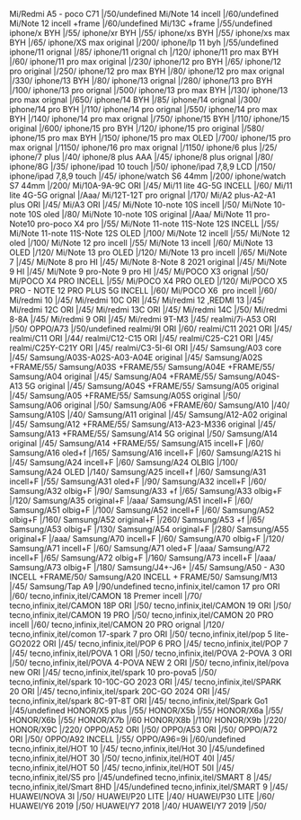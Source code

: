 Mi/Redmi A5 - poco C71 |/50/undefined
Mi/Note 14 incell |/60/undefined
Mi/Note 12 incell +frame |/60/undefined
Mi/13C +frame |/55/undefined
iphone/x BYH |/55/
iphone/xr BYH |/55/
iphone/xs BYH |/55/
iphone/xs max BYH |/65/
iphone/XS max original |/200/
iphone/Ip 11 byh |/55/undefined
iphone/11 orignal |/85/
iphone/11 orignal ch |/120/
iphone/11 pro max BYH |/60/
iphone/11 pro max original |/230/
iphone/12 pro BYH |/65/
iphone/12 pro original |/250/
iphone/12 pro max BYH |/80/
iphone/12 pro max orignal |/330/
iphone/13 BYH |/80/
iphone/13 orignal |/280/
iphone/13 pro BYH |/100/
iphone/13 pro orignal |/500/
iphone/13 pro max BYH |/130/
iphone/13 pro max orignal |/650/
iphone/14 BYH |/85/
iphone/14 orignal |/300/
iphone/14 pro BYH |/110/
iphone/14 pro orignal |/550/
iphone/14 pro max BYH |/140/
iphone/14 pro max orignal |/750/
iphone/15 BYH |/110/
iphone/15 original |/600/
iphone/15 pro BYH |/120/
iphone/15 pro original  |/580/
iphone/15 pro max BYH |/150/
iphone/15 pro max OLED |/700/
iphone/15 pro max orignal |/1150/
iphone/16 pro max orignal |/1150/
iphone/6 plus |/25/
iphone/7 plus |/40/
iphone/8 plus AAA |/45/
iphone/8 plus orignal |/80/
iphone/8G |/35/
iphone/ipad 10 touch |/50/
iphone/ipad 7,8,9 LCD |/150/
iphone/ipad 7,8,9 touch |/45/
iphone/watch S6 44mm |/200/
iphone/watch S7 44mm |/200/
Mi/10A-9A-9C ORI |/45/
Mi/11 lite 4G-5G INCELL |/60/
Mi/11 lite 4G-5G orignal |/Aaa/
Mi/12T-12T pro orignal |/170/
Mi/A2 plus-A2-A1 plus ORI |/45/
Mi/A3 ORI |/45/
Mi/Note 10-note 10S incell |/50/
Mi/Note 10-note 10S oled |/80/
Mi/Note 10-note 10S original |/Aaa/
Mi/Note 11 pro-Note10 pro-poco X4 pro |/55/
Mi/Note 11-note 11S-Note 12S INCELL |/55/
Mi/Note 11-note 11S-Note 12S OLED |/100/
Mi/Note 12 incell |/55/
Mi/Note 12 oled |/100/
Mi/Note 12 pro incell |/55/
Mi/Note 13 incell |/60/
Mi/Note 13 OLED |/120/
Mi/Note 13 pro OLED |/120/
Mi/Note 13 pro incell |/65/
Mi/Note 7 |/45/
Mi/Note 8 pro HI |/45/
Mi/Note 8-Note 8 2021 original |/45/
Mi/Note 9 HI |/45/
Mi/Note 9 pro-Note 9 pro HI |/45/
Mi/POCO X3 orignal |/50/
Mi/POCO X4 PRO INCELL |/55/
Mi/POCO X4 PRO OLED |/120/
Mi/POCO X5 PRO - NOTE 12 PRO PLUS 5G INCELL |/60/
Mi/POCO X6  pro incell |/60/
Mi/redmi 10 |/45/
Mi/redmi 10C ORI |/45/
Mi/redmi 12 ,REDMI 13 |/45/
Mi/redmi 12C ORI |/45/
Mi/redmi 13C ORI |/45/
Mi/redmi 14C |/50/
Mi/redmi 8-8A |/45/
Mi/redmi 9 ORI |/45/
Mi/redmi 9T-M3 |/45/
realmi/7i-A53 ORI |/50/
OPPO/A73 |/50/undefined
realmi/9I ORI |/60/
realmi/C11 2021 ORI |/45/
realmi/C11 ORI |/44/
realmi/C12-C15 ORI |/45/
realmi/C25-C21 ORI |/45/
realmi/C25Y-C21Y ORI |/45/
realmi/C3-5I-6I ORI |/45/
Samsung/A03 core |/45/
Samsung/A03S-A02S-A03-A04E original |/45/
Samsung/A02S +FRAME/55/
Samsung/A03S +FRAME/55/
Samsung/A04E +FRAME/55/
Samsung/A04 original |/45/
Samsung/A04 +FRAME/55/
Samsung/A04S-A13 5G original |/45/
Samsung/A04S +FRAME/55/
Samsung/A05 original |/45/
Samsung/A05 +FRAME/55/
Samsung/A05S original |/50/
Samsung/A06 original |/50/
Samsung/A06 +FRAME/60/
Samsung/A10 |/40/
Samsung/A10S |/40/
Samsung/A11 original |/45/
Samsung/A12-A02 original |/45/
Samsung/A12 +FRAME/55/
Samsung/A13-A23-M336 original |/45/
Samsung/A13 +FRAME/55/
Samsung/A14 5G original |/50/
Samsung/A14 original |/45/
Samsung/A14 +FRAME/55/
Samsung/A15 incell+F |/60/
Samsung/A16 oled+f |/165/
Samsung/A16 incell+F |/60/
Samsung/A21S hi |/45/
Samsung/A24 incell+F |/60/
Samsung/A24 OLBIG |/100/
Samsung/A24 OLED |/140/
Samsung/A25 incell+f |/60/
Samsung/A31 incell+F |/55/
Samsung/A31 oled+F |/90/
Samsung/A32 incell+F |/60/
Samsung/A32 olbig+F |/90/
Samsung/A33 +f |/65/
Samsung/A33 olbig+F |/120/
Samsung/A35 original+F |/aaa/
Samsung/A51 incell+F |/60/
Samsung/A51 olbig+F |/100/
Samsung/A52 incell+F |/60/
Samsung/A52 olbig+F |/160/
Samsung/A52 original+F |/260/
Samsung/A53 +f |/65/
Samsung/A53 olbig+F |/130/
Samsung/A54 original+F |/280/
Samsung/A55 original+F |/aaa/
Samsung/A70 incell+F |/60/
Samsung/A70 olbig+F |/120/
Samsung/A71 incell+F |/60/
Samsung/A71 oled+F |/aaa/
Samsung/A72 incell+F |/65/
Samsung/A72 olbig+F |/160/
Samsung/A73 incell+F |/aaa/
Samsung/A73 olbig+F |/180/
Samsung/J4+-J6+ |/45/
Samsung/A50 - A30 INCELL +FRAME/50/
Samsung/A20 INCELL + FRAME/50/
Samsung/M13 |/45/
Samsung/Tap A9 |/90/undefined
tecno,infinix,itel/camon 17 pro ORI |/60/
tecno,infinix,itel/CAMON 18 Premer incell |/70/
tecno,infinix,itel/CAMON 18P ORI |/50/
tecno,infinix,itel/CAMON 19 ORI |/50/
tecno,infinix,itel/CAMON 19 PRO |/50/
tecno,infinix,itel/CAMON 20 PRO incell |/60/
tecno,infinix,itel/CAMON 20 PRO orignal |/120/
tecno,infinix,itel/comon 17-spark 7 pro ORI |/50/
tecno,infinix,itel/pop 5 lite-GO2022 ORI |/45/
tecno,infinix,itel/POP 6 PRO |/45/
tecno,infinix,itel/POP 7 |/45/
tecno,infinix,itel/POVA 1 ORI |/50/
tecno,infinix,itel/POVA 2-POVA 3 ORI |/50/
tecno,infinix,itel/POVA 4-POVA NEW 2 ORI |/50/
tecno,infinix,itel/pova new ORI |/45/
tecno,infinix,itel/spark 10 pro-pova5 |/50/
tecno,infinix,itel/spark 10-10C-GO 2023 ORI |/45/
tecno,infinix,itel/SPARK 20 ORI |/45/
tecno,infinix,itel/spark 20C-GO 2024 ORI |/45/
tecno,infinix,itel/spark 8C-9T-8T ORI |/45/
tecno,infinix,itel/Spark Go1 |/45/undefined
HONOR/X5 plus |/55/
HONOR/X5b |/55/
HONOR/X6a |/55/
HONOR/X6b |/55/
HONOR/X7b |/60
HONOR/X8b |/110/
HONOR/X9b |/220/
HONOR/X9C |/220/
OPPO/A52 ORI |/50/
OPPO/A53 ORI |/50/
OPPO/A72 ORI |/50/
OPPO/A92 INCELL |/55/
OPPO/A96=9i |/60/undefined
tecno,infinix,itel/HOT 10 |/45/
tecno,infinix,itel/Hot 30 |/45/undefined
tecno,infinix,itel/HOT 30 |/50/
tecno,infinix,itel/HOT 40I |/45/
tecno,infinix,itel/HOT 50 |/45/
tecno,infinix,itel/HOT 50I |/45/
tecno,infinix,itel/S5 pro |/45/undefined
tecno,infinix,itel/SMART 8 |/45/
tecno,infinix,itel/Smart 8HD |/45/undefined
tecno,infinix,itel/SMART 9 |/45/
HUAWEI/NOVA 3I |/50/
HUAWEI/P20 LITE |/40/
HUAWEI/P30 LITE |/60/
HUAWEI/Y6 2019 |/50/
HUAWEI/Y7 2018 |/40/
HUAWEI/Y7 2019 |/50/
